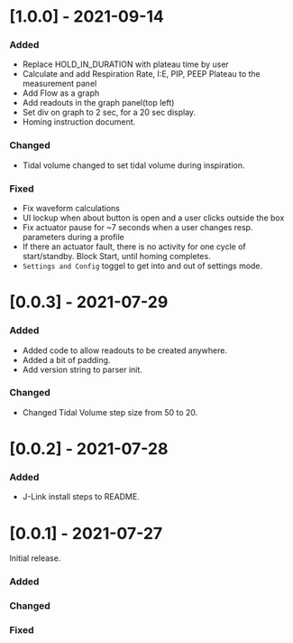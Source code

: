 # [1.0.0] - 2021-09-14

### Added

- Replace HOLD_IN_DURATION with plateau time by user
- Calculate and add Respiration Rate, I:E, PIP, PEEP Plateau to the measurement panel
- Add Flow as a graph
- Add readouts in the graph panel(top left)
- Set div on graph to 2 sec, for a 20 sec display.
- Homing instruction document.

### Changed

- Tidal volume changed to set tidal volume during inspiration.

### Fixed

- Fix waveform calculations
- UI lockup when about button is open and a user clicks outside the box
- Fix actuator pause for ~7 seconds when a user changes resp. parameters during a profile
- If there an actuator fault, there is no activity for one cycle of start/standby. Block Start, until homing completes.
- `Settings and Config` toggel to get into and out of settings mode.
  
# [0.0.3] - 2021-07-29

### Added

- Added code to allow readouts to be created anywhere.
- Added a bit of padding.
- Add version string to parser init.

### Changed
  
- Changed Tidal Volume step size from 50 to 20.
  
# [0.0.2] - 2021-07-28

### Added

- J-Link install steps to README.
 
# [0.0.1] - 2021-07-27

Initial release.

### Added
   
### Changed
 
### Fixed
